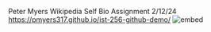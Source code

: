 Peter Myers
Wikipedia Self Bio Assignment
2/12/24
https://pmyers317.github.io/ist-256-github-demo/
![embed](https://github.com/pmyers317/ist-256-github-demo/assets/159827397/c9cd44b0-ca81-4ef9-8ad0-6b8fd3592a20)
